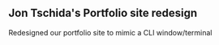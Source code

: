 ## Jon Tschida's Portfolio site redesign

Redesigned our portfolio site to mimic a CLI window/terminal
